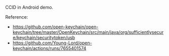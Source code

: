 CCID in Android demo.

Reference:

- <https://github.com/open-keychain/open-keychain/tree/master/OpenKeychain/src/main/java/org/sufficientlysecure/keychain/securitytoken/usb>
- <https://github.com/Young-Lord/open-keychain/actions/runs/7655401574>

